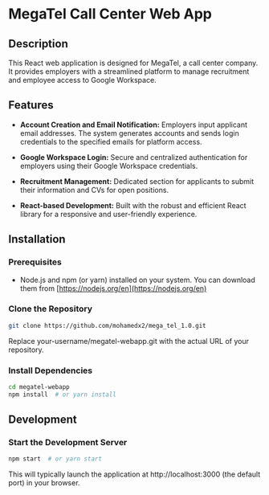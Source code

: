 # MegaTel Call Center Web App

## Description

This React web application is designed for MegaTel, a call center company. It provides employers with a streamlined platform to manage recruitment and employee access to Google Workspace.

## Features

- **Account Creation and Email Notification:** Employers input applicant email addresses. The system generates accounts and sends login credentials to the specified emails for platform access.

- **Google Workspace Login:** Secure and centralized authentication for employers using their Google Workspace credentials.

- **Recruitment Management:** Dedicated section for applicants to submit their information and CVs for open positions.

- **React-based Development:** Built with the robust and efficient React library for a responsive and user-friendly experience.


## Installation

### Prerequisites

- Node.js and npm (or yarn) installed on your system. You can download them from [https://nodejs.org/en](https://nodejs.org/en)

### Clone the Repository

```bash
git clone https://github.com/mohamedx2/mega_tel_1.0.git
```
Replace your-username/megatel-webapp.git with the actual URL of your repository.

### Install Dependencies

```bash
cd megatel-webapp
npm install  # or yarn install
```

## Development
### Start the Development Server
```bash
npm start  # or yarn start
```
This will typically launch the application at http://localhost:3000 (the default port) in your browser.
